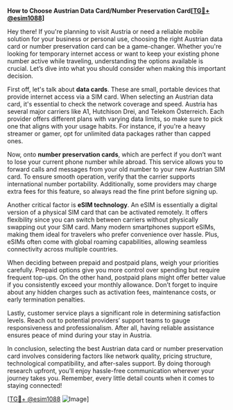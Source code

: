 **How to Choose Austrian Data Card/Number Preservation Card[[TG💪+ @esim1088](https://t.me/s/esim1088)]**

Hey there! If you're planning to visit Austria or need a reliable mobile solution for your business or personal use, choosing the right Austrian data card or number preservation card can be a game-changer. Whether you're looking for temporary internet access or want to keep your existing phone number active while traveling, understanding the options available is crucial. Let’s dive into what you should consider when making this important decision.

First off, let's talk about **data cards**. These are small, portable devices that provide internet access via a SIM card. When selecting an Austrian data card, it's essential to check the network coverage and speed. Austria has several major carriers like A1, Hutchison Drei, and Telekom Österreich. Each provider offers different plans with varying data limits, so make sure to pick one that aligns with your usage habits. For instance, if you're a heavy streamer or gamer, opt for unlimited data packages rather than capped ones.

Now, onto **number preservation cards**, which are perfect if you don’t want to lose your current phone number while abroad. This service allows you to forward calls and messages from your old number to your new Austrian SIM card. To ensure smooth operation, verify that the carrier supports international number portability. Additionally, some providers may charge extra fees for this feature, so always read the fine print before signing up.

Another critical factor is **eSIM technology**. An eSIM is essentially a digital version of a physical SIM card that can be activated remotely. It offers flexibility since you can switch between carriers without physically swapping out your SIM card. Many modern smartphones support eSIMs, making them ideal for travelers who prefer convenience over hassle. Plus, eSIMs often come with global roaming capabilities, allowing seamless connectivity across multiple countries.

When deciding between prepaid and postpaid plans, weigh your priorities carefully. Prepaid options give you more control over spending but require frequent top-ups. On the other hand, postpaid plans might offer better value if you consistently exceed your monthly allowance. Don’t forget to inquire about any hidden charges such as activation fees, maintenance costs, or early termination penalties.

Lastly, customer service plays a significant role in determining satisfaction levels. Reach out to potential providers’ support teams to gauge responsiveness and professionalism. After all, having reliable assistance ensures peace of mind during your stay in Austria.

In conclusion, selecting the best Austrian data card or number preservation card involves considering factors like network quality, pricing structure, technological compatibility, and after-sales support. By doing thorough research upfront, you’ll enjoy hassle-free communication wherever your journey takes you. Remember, every little detail counts when it comes to staying connected!

[[TG💪+ @esim1088](https://t.me/s/esim1088) ![Image](https://i.postimg.cc/Y0z9fWf4/image.png)]